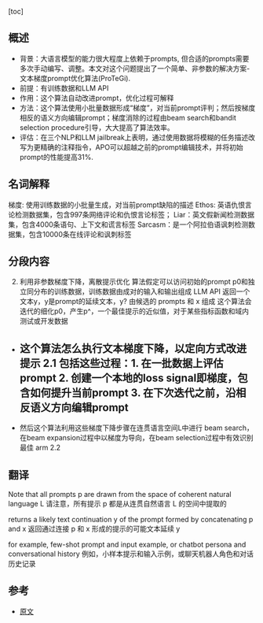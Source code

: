[toc]

## 概述

- 背景：大语言模型的能力很大程度上依赖于prompts, 但合适的prompts需要多次手动编写、调整。本文对这个问题提出了一个简单、非参数的解决方案-文本梯度prompt优化算法(ProTeGi).
- 前提：有训练数据和LLM API
- 作用：这个算法自动改进prompt，优化过程可解释
- 方法：这个算法使用小批量数据形成“梯度”，对当前prompt评判；然后按梯度相反的语义方向编辑prompt；梯度消除的过程由beam search和bandit selection procedure引导，大大提高了算法效率。
- 评估：在三个NLP和LLM jailbreak上表明，通过使用数据将模糊的任务描述改写为更精确的注释指令，APO可以超越之前的prompt编辑技术，并将初始prompt的性能提高31%.

## 名词解释
梯度: 使用训练数据的小批量生成，对当前prompt缺陷的描述
Ethos: 英语仇恨言论检测数据集，包含997条网络评论和仇恨言论标签；
Liar：英文假新闻检测数据集，包含4000条语句、上下文和谎言标签
Sarcasm：是一个阿拉伯语讽刺检测数据集，包含10000条在线评论和讽刺标签

## 分段内容
2. 利用非参数梯度下降，离散提示优化
算法假定可以访问初始的prompt p0和独立同分布的训练数据，训练数据由成对的输入和输出组成
LLM API 返回一个文本y，y是prompt的延续文本，y? 由候选的 prompts 和 x 组成
这个算法会迭代的细化p0，产生p^，一个最佳提示的近似值，对于某些指标函数和域内测试或开发数据
- 这个算法怎么执行文本梯度下降，以定向方式改进提示  2.1 
包括这些过程：1. 在一批数据上评估prompt 2. 创建一个本地的loss signal即梯度，包含如何提升当前prompt 3. 在下次迭代之前，沿相反语义方向编辑prompt
  - 
- 然后这个算法利用这些梯度下降步骤在连贯语言空间L中进行 beam search，在beam expansion过程中以梯度为导向，在beam selection过程中有效识别最佳 arm  2.2  
## 翻译
Note that all prompts p are drawn from the space of coherent natural language L
请注意，所有提示 p 都是从连贯自然语言 L 的空间中提取的

returns a likely text continuation y of the prompt formed by concatenating p and x
返回通过连接 p 和 x 形成的提示的可能文本延续 y

for example, few-shot prompt and input example, or chatbot persona and conversational history
例如，小样本提示和输入示例，或聊天机器人角色和对话历史记录

## 参考
- [原文](https://arxiv.org/pdf/2305.03495)